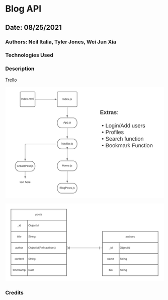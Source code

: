 # Blog API 

## Date: 08/25/2021

### Authors: Neil Italia, Tyler Jones, Wei Jun Xia


### Technologies Used


### Description 

[Trello](https://trello.com/invite/b/bSZMbFXy/c6f195c43daa6ef7e9e4e617ea8d05af/blog-api)

![Blog Components](/images/BLOG%20COMPONENT%20HIERARCHY%20DIAGRAM%20.png)

![Blog Entity Relationship Diagram](/images/BLOG%20ENTITY%20RELATIONSHIP%20DIAGRAM%20(1).png)

### Credits